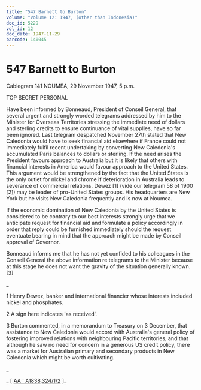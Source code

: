 ```yaml
---
title: "547 Barnett to Burton"
volume: "Volume 12: 1947, (other than Indonesia)"
doc_id: 5229
vol_id: 12
doc_date: 1947-11-29
barcode: 140045
---
```


# 547 Barnett to Burton

Cablegram 141 NOUMEA, 29 November 1947, 5 p.m.

TOP SECRET PERSONAL

Have been informed by Bonneaud, President of Conseil General, that several urgent and strongly worded telegrams addressed by him to the Minister for Overseas Territories stressing the immediate need of dollars and sterling credits to ensure continuance of vital supplies, have so far been ignored. Last telegram despatched November 27th stated that New Caledonia would have to seek financial aid elsewhere if France could not immediately fulfil recent undertaking by converting New Caledonia's accumulated Paris balances to dollars or sterling. If the need arises the President favours approach to Australia but it is likely that others with financial interests in America would favour approach to the United States. This argument would be strengthened by the fact that the United States is the only outlet for nickel and chrome if deterioration in Australia leads to severance of commercial relations. Dewez [1] (vide our telegram 58 of 1900 [2]) may be leader of pro-United States groups. His headquarters are New York but he visits New Caledonia frequently and is now at Noumea.

If the economic domination of New Caledonia by the United States is considered to be contrary to our best interests strongly urge that we anticipate request for financial aid and formulate a policy accordingly in order that reply could be furnished immediately should the request eventuate bearing in mind that the approach might be made by Conseil approval of Governor.

Bonneaud informs me that he has not yet confided to his colleagues in the Conseil General the above information re telegrams to the Minister because at this stage he does not want the gravity of the situation generally known. [3]

_

1 Henry Dewez, banker and international financier whose interests included nickel and phosphates.

2 A sign here indicates 'as received'.

3 Burton commented, in a memorandum to Treasury on 3 December, that assistance to New Caledonia would accord with Australia's general policy of fostering improved relations with neighbouring Pacific territories, and that although he saw no need for concern in a generous US credit policy, there was a market for Australian primary and secondary products in New Caledonia which might be worth cultivating.

_

_ [ [AA : A1838,324/1/2](http://www.naa.gov.au/cgi-bin/Search?O=I&Number=140045) ]_
